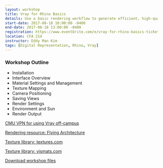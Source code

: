 ```yaml
---
layout: workshop
title: Vray for Rhino Basics
details: Use a basic rendering workflow to generate efficient, high-quality clay renders.
start-date: 2017-08-18 10:00:00 -0400
end-date: 2017-08-18 13:00:00 -0400
registration: https://www.eventbrite.com/e/vray-for-rhino-basics-tickets-36914478198
location: CFA 214
instructor: Eddy Man Kim
tags: [Digital Representation, Rhino, Vray]
---
```

### Workshop Outline

- Installation
- Interface Overview
- Material Settings and Management
- Texture Mapping
- Camera Positioning
- Saving Views
- Render Settings
- Environment and Sun
- Render Output

[CMU VPN for using Vray off-campus](http://www.cmu.edu/computing/services/endpoint/network-access/vpn/)

[Rendering resource: Flying Architecture](https://flyingarchitecture.com/)

[Texture library: textures.com](https://www.textures.com/)

[Texture library: vismats.com](http://vismats.com/)

[Download workshop files](/img/workshops/vray-basics/Vray-Basics.zip)